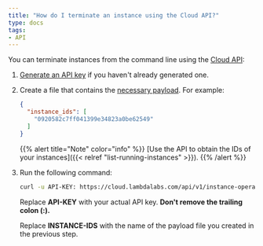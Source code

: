 ```yaml
---
title: "How do I terminate an instance using the Cloud API?"
type: docs
tags:
- API
---
```


You can terminate instances from the command line using the
[Cloud API](https://cloud.lambdalabs.com/api/v1/docs):

1. [Generate an API key](https://cloud.lambdalabs.com/api-keys) if you haven't
   already generated one.

2. Create a file that contains the
   [necessary payload](https://cloud.lambdalabs.com/api/v1/docs#operation/terminateInstance).
   For example:

   ```json
   {
     "instance_ids": [
       "0920582c7ff041399e34823a0be62549"
     ]
   }
   ```

   {{% alert title="Note" color="info" %}}
   [Use the API to obtain the IDs of your instances]({{< relref "list-running-instances" >}}).
   {{% /alert %}}

3. Run the following command:

   ```bash
   curl -u API-KEY: https://cloud.lambdalabs.com/api/v1/instance-operations/terminate -d @INSTANCE-IDS -H "Content-Type: application/json" | jq .
   ```

   Replace **API-KEY** with your actual API key. **Don't remove the trailing
   colon (:).**
   
   Replace **INSTANCE-IDS** with the name of the payload file you created in
   the previous step.
